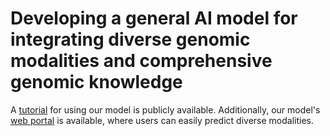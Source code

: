# Developing a general AI model for integrating diverse genomic modalities and comprehensive genomic knowledge 



A [tutorial](https://epcotv2-tutorial.readthedocs.io/en/latest/) for using our model is publicly available. Additionally, our model's [web portal](https://huggingface.co/spaces/luosanj/EPCOTv2) is available, where users can easily predict diverse modalities.


<img
  src="Assests/oveview.png"
  title=""
  style="display: inline-block; margin: 0 auto; max-width: 300px">
